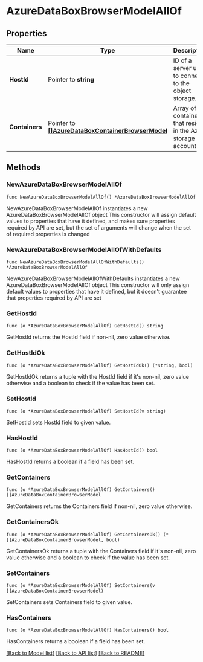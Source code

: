 # AzureDataBoxBrowserModelAllOf

## Properties

Name | Type | Description | Notes
------------ | ------------- | ------------- | -------------
**HostId** | Pointer to **string** | ID of a server used to connect to the object storage. | [optional] 
**Containers** | Pointer to [**[]AzureDataBoxContainerBrowserModel**](AzureDataBoxContainerBrowserModel.md) | Array of containers that reside in the Azure storage account. | [optional] 

## Methods

### NewAzureDataBoxBrowserModelAllOf

`func NewAzureDataBoxBrowserModelAllOf() *AzureDataBoxBrowserModelAllOf`

NewAzureDataBoxBrowserModelAllOf instantiates a new AzureDataBoxBrowserModelAllOf object
This constructor will assign default values to properties that have it defined,
and makes sure properties required by API are set, but the set of arguments
will change when the set of required properties is changed

### NewAzureDataBoxBrowserModelAllOfWithDefaults

`func NewAzureDataBoxBrowserModelAllOfWithDefaults() *AzureDataBoxBrowserModelAllOf`

NewAzureDataBoxBrowserModelAllOfWithDefaults instantiates a new AzureDataBoxBrowserModelAllOf object
This constructor will only assign default values to properties that have it defined,
but it doesn't guarantee that properties required by API are set

### GetHostId

`func (o *AzureDataBoxBrowserModelAllOf) GetHostId() string`

GetHostId returns the HostId field if non-nil, zero value otherwise.

### GetHostIdOk

`func (o *AzureDataBoxBrowserModelAllOf) GetHostIdOk() (*string, bool)`

GetHostIdOk returns a tuple with the HostId field if it's non-nil, zero value otherwise
and a boolean to check if the value has been set.

### SetHostId

`func (o *AzureDataBoxBrowserModelAllOf) SetHostId(v string)`

SetHostId sets HostId field to given value.

### HasHostId

`func (o *AzureDataBoxBrowserModelAllOf) HasHostId() bool`

HasHostId returns a boolean if a field has been set.

### GetContainers

`func (o *AzureDataBoxBrowserModelAllOf) GetContainers() []AzureDataBoxContainerBrowserModel`

GetContainers returns the Containers field if non-nil, zero value otherwise.

### GetContainersOk

`func (o *AzureDataBoxBrowserModelAllOf) GetContainersOk() (*[]AzureDataBoxContainerBrowserModel, bool)`

GetContainersOk returns a tuple with the Containers field if it's non-nil, zero value otherwise
and a boolean to check if the value has been set.

### SetContainers

`func (o *AzureDataBoxBrowserModelAllOf) SetContainers(v []AzureDataBoxContainerBrowserModel)`

SetContainers sets Containers field to given value.

### HasContainers

`func (o *AzureDataBoxBrowserModelAllOf) HasContainers() bool`

HasContainers returns a boolean if a field has been set.


[[Back to Model list]](../README.md#documentation-for-models) [[Back to API list]](../README.md#documentation-for-api-endpoints) [[Back to README]](../README.md)


